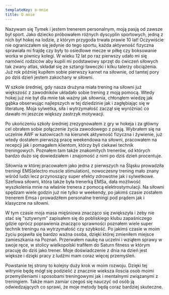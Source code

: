 ```yaml
---
templateKey: o-mnie
title: O mnie
---
```


Nazywam się Tymek i jestem trenerem personalnym, moją pasją od zawsze był sport. Jako dziecko próbowałem różnych dyscyplin sportowych, jedną z nich był hokej na lodzie, z którym przygoda trwała prawie 10 lat! Oczywiście nie ograniczałem się jedynie do tego sportu, każda aktywność fizyczna sprawiała mi frajdę czy były to osiedlowe mecze w piłkę czy boksowanie worka w piwnicy kolegi. W wieku 12 lat po raz pierwszy udało mi się namówić rodziców aby kupili mi podstawowy sprzęt do ćwiczeń siłowych tak zwany atlas, składał się ze sztangi ławeczki i kilku talerzy obciążenia. Już rok później kupiłem sobie pierwszy karnet na siłownie, od tamtej pory po dziś dzień jestem zakochany w siłowni.

W szkole średniej, gdy nasza drużyna miała trening na siłowni już większość z zawodników układało sobie trening z moją pomocą. Wtedy hokej już nie był dla mnie tak ważny jak siłownia, chłonąłem wiedzę jak gąbka obserwując najlepszych w tej dziedzinie jak i zagłębiając się w literaturę. Moja sylwetka, siła i wytrzymałość zaczął się wyróżniać co dawało mi jeszcze większy zastrzyk motywacji.

Po ukończeniu szkoły średniej zrezygnowałem z gry w hokeja i za główny cel obrałem sobie połączenie życia zawodowego z pasją. Wybrałem się na uczelnie AWF w katowicach na kierunek aktywność fizyczna i żywienie, już wtedy dostałem pierwszą pracę weekendowa na siłowni, pracowałem na recepcji jak i pomagałem klientom, którzy byli ciekawi technik treningowych. Poznałem tam także znakomitych trenerów, od których bardzo dużo się dowiedziałem i znajomość z nimi po dziś dzień procentuje.

Siłownia w której pracowałem jako jedna z pierwszych na Śląsku prowadziła treningi EMS(electro muscle stimulation), nowoczesny trening mało znany wśród ludzi lecz przynoszący super efekty zdrowotne jak i sylwetkowe. Szefowa siłowni, która także była trenerką EMSa, dała możliwość wyszkolenia mnie na właśnie trenera z pomocą elektrostymulacji. Na siłowni spędzam wiele godzin już nie tylko w weekendy, po jakimś czasie zostałem trenerem Emsa i prowadziłem personalne treningi pod prądem jak i klasyczne na siłowni.

W tym czasie moja masa mięśniowa znacząco się zwiększyła i żeby nie stać się "sztywnym" zapisałem się do pobliskiego klubu zapaśniczego gdzie oprócz poprawienia znacząco sprawności poznałem wiele super technik treningu na wytrzymałość czy szybkość. Po jakimś czasie w moim życiu pojawiła się bardzo ważna osoba, dzięki której zmieniłem miejsce zamieszkania na Poznań. Przerwałem naukę na uczelni i wziąłem sprawy w swoje ręce, w stolicy wielkopolski trafiłem do Saturn fitness w którym pracuję do dziś jako trener. Moje doświadczenie z dnia na dzień jest większe i dzięki pracy z ludźmi mam coraz więcej przemyśleń.

Powstanie tej strony to kolejny duży krok w moim rozwoju. Dzięki tej witrynie będę mógł się podzielić z znacznie wieksza iloscia osob moimi przemyśleniami i sposobami treningowymi jak i mentalnymi związanymi z treningiem. Także mam zamiar czegoś się nauczyć od osób ją odwiedzających co sprawi, że moje metody będą coraz bardziej skuteczne.
